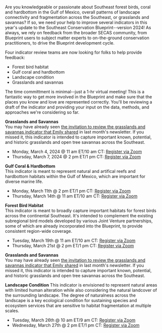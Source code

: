 Are you knowledgeable or passionate about Southeast forest birds, coral and hardbottom in the Gulf of Mexico, overall patterns of landscape connectivity and fragmentation across the Southeast, or grasslands and savannas? If so, we need your help to improve several indicators in this year's update to the Southeast Conservation Blueprint--version 2024! As always, we rely on feedback from the broader SECAS community, from Blueprint users to subject matter experts to on-the-ground conservation practitioners, to drive the Blueprint development cycle. 

Four indicator review teams are now looking for folks to help provide feedback:
- Forest bird habitat
- Gulf coral and hardbottom
- Landscape condition
- Grasslands and savannas

The time committment is minimal--just a 1-hr virtual meeting! This is a fantastic way to get more involved in the Blueprint and make sure that the places you know and love are represented correctly. You'll be reviewing a draft of the indicator and providing your input on the data, methods, and approaches we're considering so far.

**Grasslands and Savannas**  
You may have already seen [the invitation to review the grasslands and savannas indicator that Emily shared](https://secassoutheast.org/2024/01/16/Calling-all-grassland-lovers-and-experts.html) in last month's newsletter. If you missed it, this indicator is intended to capture important known, potential, and historic grasslands and open tree savannas across the Southeast.

- Monday, March 4, 2024 @ 11 am ET/10 am CT: [Register via Zoom](https://doitalent.zoomgov.com/meeting/register/vJIsfuGtpj0iE7bH4wesZkluiyyH1fs1Hfc#/registration)
- Thursday, March 7, 2024 @ 2 pm ET/1 pm CT: [Register via Zoom](https://doitalent.zoomgov.com/meeting/register/vJItce6hqD4iEqCwSNwMqabVV4DUCLyxnbw#/registration)

**Gulf Coral & Hardbottom**  
This indicator is meant to represent natural and artifical reefs and hardbottom habitats within the Gulf of Mexico, which are important for diverse marine life.

- Monday, March 11th @ 2 pm ET/1 pm CT: [Register via Zoom](https://doitalent.zoomgov.com/meeting/register/vJItdOivqTkuGH0W6WWkxlQwe5F7NMpya58)
- Thursday, March 14th @ 11 am ET/10 am CT: [Register via Zoom](https://doitalent.zoomgov.com/meeting/register/vJIscOuhrjwqH2kAxiZUJGv8MStaTT-U5pk#/registration)

**Forest Bird Habitat**  
This indicator is meant to broadly capture important habitats for forest birds across the continental Southeast. It's intended to complement the existing subregional bird models developed by various Joint Venture partnerships, some of which are already incorporated into the Blueprint, to provide consistent region-wide coverage.

- Tuesday, March 19th @ 11 am ET/10 am CT: [Register via Zoom](https://doitalent.zoomgov.com/meeting/register/vJItd-upqz4sGYLnFAI4FkSdqMqO-qK9174)
- Thursday, March 21st @ 2 pm ET/1 pm CT: [Register via Zoom](https://doitalent.zoomgov.com/meeting/register/vJIsdO6qrjwvHc8u4v_GwVJgHugeMrofxGk)

**Grasslands and Savannas**  
You may have already seen [the invitation to review the grasslands and savannas indicator that Emily shared](https://secassoutheast.org/2024/01/16/Calling-all-grassland-lovers-and-experts.html) in last month's newsletter. If you missed it, this indicator is intended to capture important known, potential, and historic grasslands and open tree savannas across the Southeast.

**Landscape Condition**
This indicator is envisioned to represent natural areas with limited human alteration while also considering the natural landcover of the surrounding landscape. The degree of naturalness across the landscape is a key ecological condition for sustaining species and ecosystem services that are sensitive to habitat fragmentation at multiple scales.

- Tuesday, March 26th @ 10 am ET/9 am CT: [Register via Zoom](https://doitalent.zoomgov.com/meeting/register/vJItdeCqrzgoG3t00yyRaJeoDPQFhfe-7Bk#/registration)
- Wednesday, March 27th @ 2 pm ET/1 pm CT: [Register via Zoom](https://doitalent.zoomgov.com/meeting/register/vJItd-mtrTIvGo7ksFxC6xGlBtH8c4eXLWw#/registration)


